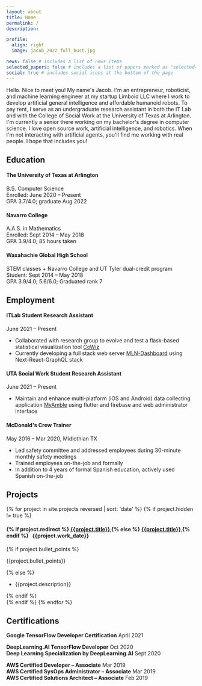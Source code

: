 ```yaml
---
layout: about
title: Home
permalink: /
description:

profile:
  align: right
  image: jacob_2022_full_bust.jpg

news: false # includes a list of news items
selected_papers: false # includes a list of papers marked as "selected={true}"
social: true # includes social icons at the bottom of the page
---
```


Hello. Nice to meet you! My name's Jacob. I'm an entrepreneur, roboticist, and machine learning engineer at my startup Limboid LLC where I work to develop artificial general intelligence and affordable humanoid robots. To pay rent, I serve as an undergraduate research assistant in both the IT Lab and with the College of Social Work at the University of Texas at Arlington. I'm currently a senior there working on my bachelor's degree in computer science. I love open source work, artificial intelligence, and robotics. When I'm not interacting with artificial agents, you'll find me working with real people. I hope that includes you!

## Education

#### **The University of Texas at Arlington**

B.S. Computer Science<br>
Enrolled: June 2020 – Present<br>
GPA 3.7/4.0; graduate Aug 2022

#### **Navarro College**

A.A.S. in Mathematics<br>
Enrolled: Sept 2014 – May 2018<br>
GPA 3.9/4.0; 85 hours taken

#### **Waxahachie Global High School**

STEM classes + Navarro College and UT Tyler dual-credit program<br>
Student: Sept 2014 – May 2018<br>
GPA 3.9/4.0; 5.6/6.0; Graduated rank 7

## Employment

#### **ITLab** Student Research Assistant

June 2021 – Present

- Collaborated with research group to evolve and test a flask-based statistical visualization tool [CoWiz](https://github.com/banditsbeware/dash)
- Currently developing a full stack web server [MLN-Dashboard](https://github.com/JacobFV/mln-dashboard) using Next-React-GraphQL stack

#### **UTA Social Work** Student Research Assistant

June 2021 – Present

- Maintain and enhance multi-platform (iOS and Android) data collecting application [MyAmble](http://myamble.github.io/myamble-user-website) using flutter and firebase and web administrator interface

#### **McDonald's** Crew Trainer

May 2016 – Mar 2020, Midlothian TX

- Led safety committee and addressed employees during 30-minute monthly
  safety meetings
- Trained employees on-the-job and formally
- In addition to 4 years of formal Spanish education, actively used Spanish on-the-job

## Projects

{% for project in site.projects reversed | sort: 'date' %}
{% if project.hidden != true %}
  <div style={% cycle '"background-color: #80808008"', '"background-color: #0000"' %}>
    <h4>
      {% if project.redirect %}
      <a href="{{ project.redirect }}" target="_blank">
        <b>{{project.title}}</b>
      </a>
      {% else %}
      <a href="{{ project.url | relative_url }}">
        <b>{{project.title}}</b>
      </a>
      {% endif %}
      &nbsp;
      {{project.work_date}}
    </h4>
    {% if project.bullet_points %}
    <p>
      {{project.bullet_points}}
    </p>
    {% else %}
      <ul><li>{{project.description}}</li></ul>
    {% endif %}
  </div>
{% endif %}
{% endfor %}

## Certifications

**Google TensorFlow Developer Certification** April 2021

**DeepLearning.AI TensorFlow Developer** Oct 2020<br>
**Deep Learning Specialization by DeepLearning.AI** Sept 2020

**AWS Certified Developer – Associate** Mar 2019<br>
**AWS Certified SysOps Administrator – Associate** Mar 2019<br>
**AWS Certified Solutions Architect – Associate** Feb 2019
